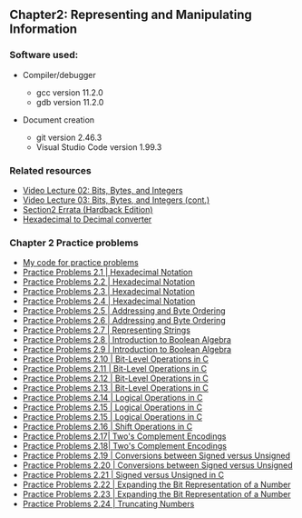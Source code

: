 ## Chapter2: Representing and Manipulating Information

### Software used:
- Compiler/debugger
    - gcc version 11.2.0
    - gdb version 11.2.0

- Document creation
    - git version 2.46.3
    - Visual Studio Code version 1.99.3

### Related resources
- [Video Lecture 02: Bits, Bytes, and Integers](https://scs.hosted.panopto.com/Panopto/Pages/Viewer.aspx?id=6ca8cdb4-6961-42d9-8fac-299e53759a17)
- [Video Lecture 03: Bits, Bytes, and Integers (cont.)](https://scs.hosted.panopto.com/Panopto/Pages/Viewer.aspx?id=526e6341-aa53-4107-8fa1-d13c0e92342e)
- [Section2 Errata (Hardback Edition)](./errata.txt)
- [Hexadecimal to Decimal converter](https://www.rapidtables.com/convert/number/hex-to-decimal.html)

### Chapter 2 Practice problems

- [My code for practice problems](./practice-problems/code/)
- [Practice Problems 2.1 | Hexadecimal Notation](./practice-problems/problem2-1.md)
- [Practice Problems 2.2 | Hexadecimal Notation](./practice-problems/problem2-2.md)
- [Practice Problems 2.3 | Hexadecimal Notation](./practice-problems/problem2-3.md)
- [Practice Problems 2.4 | Hexadecimal Notation](./practice-problems/problem2-4.md)
- [Practice Problems 2.5 | Addressing and Byte Ordering](./practice-problems/problem2-5.md)
- [Practice Problems 2.6 | Addressing and Byte Ordering](./practice-problems/problem2-6.md)
- [Practice Problems 2.7 | Representing Strings](./practice-problems/problem2-7.md)
- [Practice Problems 2.8 | Introduction to Boolean Algebra](./practice-problems/problem2-8.md)
- [Practice Problems 2.9 | Introduction to Boolean Algebra](./practice-problems/problem2-9.md)
- [Practice Problems 2.10 | Bit-Level Operations in C](./practice-problems/problem2-10.md)
- [Practice Problems 2.11 | Bit-Level Operations in C](./practice-problems/problem2-11.md)
- [Practice Problems 2.12 | Bit-Level Operations in C](./practice-problems/problem2-12.md)
- [Practice Problems 2.13 | Bit-Level Operations in C](./practice-problems/problem2-13.md)
- [Practice Problems 2.14 | Logical Operations in C](./practice-problems/problem2-14.md)
- [Practice Problems 2.15 | Logical Operations in C](./practice-problems/problem2-15.md)
- [Practice Problems 2.15 | Logical Operations in C](./practice-problems/problem2-15.md)
- [Practice Problems 2.16 | Shift Operations in C](./practice-problems/problem2-16.md)
- [Practice Problems 2.17| Two's Complement Encodings](./practice-problems/problem2-17-hardback.md)
- [Practice Problems 2.18| Two's Complement Encodings](./practice-problems/problem2-18-hardback.md)
- [Practice Problems 2.19 | Conversions between Signed versus Unsigned](./practice-problems/problem2-19-hardback.md)
- [Practice Problems 2.20 | Conversions between Signed versus Unsigned](./practice-problems/problem2-20.md)
- [Practice Problems 2.21 | Signed versus Unsigned in C](./practice-problems/problem2-21-hardback.md)
- [Practice Problems 2.22 | Expanding the Bit Representation of a Number](./practice-problems/problem2-22-hardback.md)
- [Practice Problems 2.23 | Expanding the Bit Representation of a Number](./practice-problems/problem2-23-hardback.md)
- [Practice Problems 2.24 | Truncating Numbers](./practice-problems/problem2-24.md)